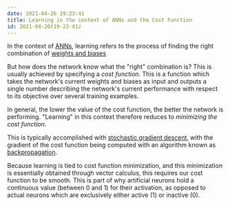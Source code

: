 ```yaml
---
date: 2021-04-26 19:23:41
title: Learning in the context of ANNs and the Cost Function
id: 2021-04-26t19-23-41z
---
```


In the context of [ANNs](./2021-04-26t18-14-48z.md), learning refers to the
process of finding the right combination of
[weights and biases](./2021-04-26t18-54-00z.md)

But how does the network know what the "right" combination is? This is usually
achieved by specifying a _cost function_. This is a function which takes the
network's current weights and biases as input and outputs a single number
describing the network's current performance with respect to its objective over
several training examples.

In general, the lower the value of the cost function, the better the network is
performing. "Learning" in this context therefore reduces to _minimizing the cost
function_.

This is typically accomplished with
[stochastic gradient descent](./2021-04-27t16-51-42z.md), with the gradient of
the cost function being computed with an algorithm known as
[backpropagation](./2021-04-27t16-55-26z.md).

Because learning is tied to cost function minimization, and this minimization is
essentially obtained through vector calculus, this requires our cost function to
be smooth. This is part of why artificial neurons hold a continuous value
(between 0 and 1) for their activation, as opposed to actual neurons which are
exclusively either active (1) or inactive (0).
